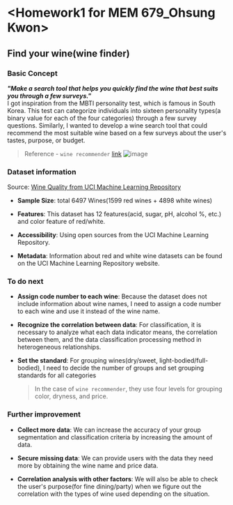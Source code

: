 # <Homework1 for MEM 679_Ohsung Kwon>

## Find your wine(wine finder)

### Basic Concept
***"Make a search tool that helps you quickly find the wine that best suits you through a few surveys."***  
I got inspiration from the MBTI personality test, which is famous in South Korea. This test can categorize individuals into sixteen personality types(a binary value for each of the four categories) through a few survey questions. Similarly, I wanted to develop a wine search tool that could recommend the most suitable wine based on a few surveys about the user's tastes, purpose, or budget.

> Reference - `wine recommender` [link](https://www.onestopwineshop.com/wine-recommender/?srsltid=AfmBOoqlofrrFDlqBY31y_mx_BswQRBDihYQ4eH7eFwTXGoex8vX27la)
![image](https://github.com/user-attachments/assets/1f2c8777-aabf-4fe5-b84b-32809d9b5974)

### Dataset information
Source: [Wine Quality from UCI Machine Learning Repository](https://archive.ics.uci.edu/dataset/186/wine+quality)
- **Sample Size**: total 6497 Wines(1599 red wines + 4898 white wines)

- **Features**: This dataset has 12 features(acid, sugar, pH, alcohol %, etc.) and color feature of red/white.

- **Accessibility**: Using open sources from the UCI Machine Learning Repository.  

- **Metadata**: Information about red and white wine datasets can be found on the UCI Machine Learning Repository website.

### To do next
- **Assign code number to each wine**: Because the dataset does not include information about wine names, I need to assign a code number to each wine and use it instead of the wine name.

- **Recognize the correlation between data**: For classification, it is necessary to analyze what each data indicator means, the correlation between them, and the data classification processing method in heterogeneous relationships.

- **Set the standard**: For grouping wines(dry/sweet, light-bodied/full-bodied), I need to decide the number of groups and set grouping standards for all categories 
  > In the case of `wine recommender`, they use four levels for grouping color, dryness, and price. 

### Further improvement
- **Collect more data**: We can increase the accuracy of your group segmentation and classification criteria by increasing the amount of data.

- **Secure missing data**: We can provide users with the data they need more by obtaining the wine name and price data.

- **Correlation analysis with other factors**: We will also be able to check the user's purpose(for fine dining/party) when we figure out the correlation with the types of wine used depending on the situation.
